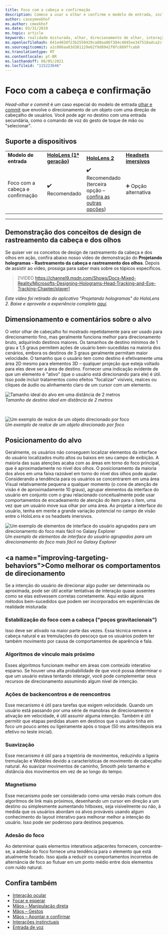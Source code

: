 ```yaml
---
title: Foco com a cabeça e confirmação
description: Comece a usar o olhar e confirme o modelo de entrada, incluindo dimensionamento, posicionamento e estabilização de destino.
author: caseymeekhof
ms.author: cmeekhof
ms.date: 03/31/2019
ms.topic: article
keywords: realidade misturada, olhar, direcionamento de olhar, interação, design, headset de realidade misturada, headset de realidade mista do windows, headset de realidade virtual, HoloLens, MRTK, realidade misturada Toolkit, destino, foco, suavização
ms.openlocfilehash: 641e403df23b2559429ca80aa06f384c4845ee347518adca2cfde1b3dbe874dd
ms.sourcegitcommit: a1c086aa83d381129e62f9d8942f0fc889ffcab0
ms.translationtype: MT
ms.contentlocale: pt-BR
ms.lasthandoff: 08/05/2021
ms.locfileid: "115223646"
---
```

# <a name="head-gaze-and-commit"></a>Foco com a cabeça e confirmação

_Head-olhar e commit_ é um caso especial do modelo de entrada [olhar e commit](gaze-and-commit.md) que envolve o direcionamento de um objeto com uma direção de cabeçalho de usuários. Você pode agir no destino com uma entrada secundária, como o comando de voz do gesto de toque de mão ou "selecionar". 

## <a name="device-support"></a>Suporte a dispositivos

<table>
    <colgroup>
    <col width="25%" />
    <col width="25%" />
    <col width="25%" />
    <col width="25%" />
    </colgroup>
    <tr>
        <td><strong>Modelo de entrada</strong></td>
        <td><a href="/hololens/hololens1-hardware"><strong>HoloLens (1ª geração)</strong></a></td>
        <td><a href="https://docs.microsoft.com/hololens/hololens2-hardware"><strong>HoloLens 2</strong></td>
        <td><a href="../discover/immersive-headset-hardware-details.md"><strong>Headsets imersivos</strong></a></td>
    </tr>
     <tr>
        <td>Foco com a cabeça e confirmação</td>
        <td>✔️ Recomendado</td>
        <td>✔️ Recomendado (terceira opção – <a href="interaction-fundamentals.md">confira as outras opções</a>)</td>
        <td>➕ Opção alternativa</td>
    </tr>
</table>

---

## <a name="head-and-eye-tracking-design-concepts-demo"></a>Demonstração dos conceitos de design de rastreamento da cabeça e dos olhos

Se quiser ver os conceitos de design de rastreamento da cabeça e dos olhos em ação, confira abaixo nosso vídeo de demonstração do **Projetando hologramas - Rastreamento da cabeça e rastreamento dos olhos**. Depois de assistir ao vídeo, prossiga para saber mais sobre os tópicos específicos.

> [!VIDEO https://channel9.msdn.com/Shows/Docs-Mixed-Reality/Microsofts-Designing-Holograms-Head-Tracking-and-Eye-Tracking-Chapter/player]

*Este vídeo foi retirado do aplicativo "Projetando hologramas" do HoloLens 2. Baixe e aproveite a experiência completa [aqui](https://aka.ms/dhapp).*

## <a name="target-sizing-and-feedback"></a>Dimensionamento e comentários sobre o alvo

O vetor olhar de cabeçalho foi mostrado repetidamente para ser usado para direcionamento fino, mas geralmente funciona melhor para direcionamento bruto, adquirindo destinos maiores. Os tamanhos de destino mínimos de 1 grau a 1,5 graus permitem ações de usuário bem-sucedidas na maioria dos cenários, embora os destinos de 3 graus geralmente permitam maior velocidade. O tamanho que o usuário tem como destino é efetivamente uma área 2D mesmo para elementos 3D – qualquer projeção que esteja voltado para eles deve ser a área de destino. Fornecer uma indicação evidente de que um elemento é "ativo" (que o usuário está direcionando para ele) é útil. Isso pode incluir tratamentos como efeitos "focalizar" visíveis, realces ou cliques de áudio ou alinhamento claro de um cursor com um elemento.

![Tamanho ideal do alvo em uma distância de 2 metros](images/gazetargeting-size-1000px.jpg)<br>
*Tamanho de destino ideal em distância de 2 metros*

<br>

![Um exemplo de realce de um objeto direcionado por foco](images/gazetargeting-highlighting-940px.jpg)<br>
*Um exemplo de realce de um objeto direcionado por foco*

## <a name="target-placement"></a>Posicionamento do alvo

Geralmente, os usuários não conseguem localizar elementos da interface do usuário localizados muito altos ou baixos em seu campo de exibição. A maioria das suas atenções acaba com as áreas em torno do foco principal, que é aproximadamente no nível dos olhos. O posicionamento da maioria dos alvos em uma faixa razoável em torno do nível dos olhos pode ajudar. Considerando a tendência para os usuários se concentrarem em uma área Visual relativamente pequena a qualquer momento (o cone de atenção de visão é de aproximadamente 10 graus), agrupar elementos da interface do usuário em conjunto com o grau relacionado conceitualmente pode usar comportamentos de encadeamento de atenção do item para o item, uma vez que um usuário move sua olhar por uma área. Ao projetar a interface do usuário, tenha em mente a grande variação potencial no campo de visão entre o HoloLens e os headsets imersivos.

![Um exemplo de elementos de interface do usuário agrupados para um direcionamento do foco mais fácil no Galaxy Explorer](images/gazetargeting-grouping-1000px.jpg)<br>
*Um exemplo de elementos de interface do usuário agrupados para um direcionamento do foco mais fácil no Galaxy Explorer*

## <a name="improving-targeting-behaviors&quot;></a>Como melhorar os comportamentos de direcionamento

Se a intenção do usuário de direcionar algo puder ser determinada ou aproximada, pode ser útil aceitar tentativas de interação quase ausentes como se elas estivessem corretas corretamente. Aqui estão alguns métodos bem-sucedidos que podem ser incorporados em experiências de realidade misturada:

### <a name=&quot;head-gaze-stabilization-gravity-wells&quot;></a>Estabilização do foco com a cabeça (&quot;poços gravitacionais")

Isso deve ser ativado na maior parte das vezes. Essa técnica remove a cabeça natural e as tremulações do pescoço que os usuários podem ter também movimento por causa de comportamentos de aparência e fala.

### <a name="closest-link-algorithms"></a>Algoritmos de vínculo mais próximo

Esses algoritmos funcionam melhor em áreas com conteúdo interativo esparso. Se houver uma alta probabilidade de que você possa determinar o que um usuário estava tentando interagir, você pode complementar seus recursos de direcionamento assumindo algum nível de intenção.

### <a name="backdating-and-postdating-actions"></a>Ações de backencontros e de reencontros

Esse mecanismo é útil para tarefas que exigem velocidade. Quando um usuário está passando por uma série de manobras de direcionamento e ativação em velocidade, é útil assumir alguma intenção. Também é útil permitir que etapas perdidas atuem em destinos que o usuário tinha em foco um pouco antes ou ligeiramente após o toque (50 ms antes/depois era efetivo no teste inicial).

### <a name="smoothing"></a>Suavização

Esse mecanismo é útil para a trajetória de movimentos, reduzindo a ligeira tremulação e Wobbles devido a características de movimento de cabeçalho natural. Ao suavizar movimentos de caminho, Smooth pelo tamanho e distância dos movimentos em vez de ao longo do tempo.

### <a name="magnetism"></a>Magnetismo

Esse mecanismo pode ser considerado como uma versão mais comum dos algoritmos de link mais próximos, desenhando um cursor em direção a um destino ou simplesmente aumentando hitboxes, seja visivelmente ou não, à medida que os usuários abordam os alvos prováveis usando algum conhecimento do layout interativo para melhorar melhor a intenção do usuário. Isso pode ser poderoso para destinos pequenos.

### <a name="focus-stickiness"></a>Adesão do foco

Ao determinar quais elementos interativos adjacentes fornecem, concentre-se, a adesão do foco fornece uma tendência para o elemento que está atualmente focado. Isso ajuda a reduzir os comportamentos incorretos de alternância de foco ao flutuar em um ponto médio entre dois elementos com ruído natural.

## <a name="see-also"></a>Confira também

* [Interação ocular](eye-gaze-interaction.md)
* [Focar e esperar](gaze-and-dwell.md)
* [Mãos – Manipulação direta](direct-manipulation.md)
* [Mãos – Gestos](gaze-and-commit.md#composite-gestures)
* [Mãos – Apontar e confirmar](point-and-commit.md)
* [Interações instinctuais](interaction-fundamentals.md)
* [Entrada de voz](voice-input.md)